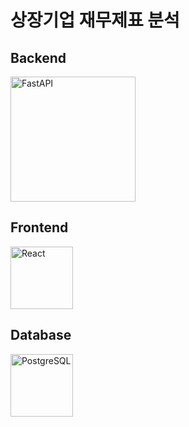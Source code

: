 # 상장기업 재무제표 분석

## Backend
<img src="https://fastapi.tiangolo.com/img/logo-margin/logo-teal.png" alt="FastAPI" width="200"/>

## Frontend
<img src="https://upload.wikimedia.org/wikipedia/commons/a/a7/React-icon.svg" alt="React" width="100"/>

## Database
<img src="https://wiki.postgresql.org/images/a/a4/PostgreSQL_logo.3colors.svg" alt="PostgreSQL" width="100"/>